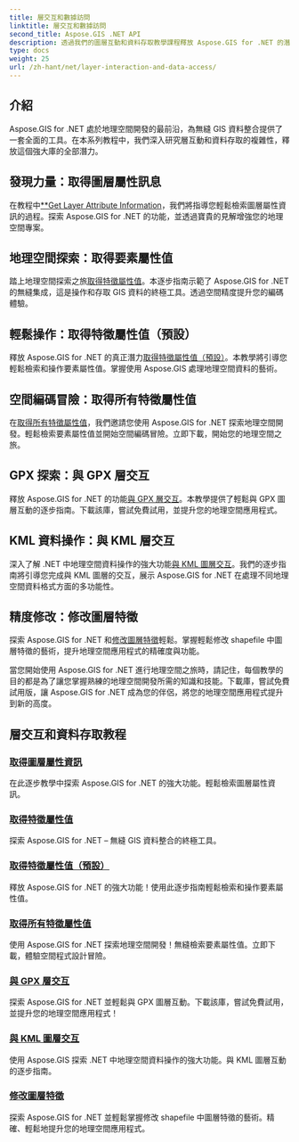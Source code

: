 ```yaml
---
title: 層交互和數據訪問
linktitle: 層交互和數據訪問
second_title: Aspose.GIS .NET API
description: 透過我們的圖層互動和資料存取教學課程釋放 Aspose.GIS for .NET 的潛力。探索地理空間開發並無縫操作要素。
type: docs
weight: 25
url: /zh-hant/net/layer-interaction-and-data-access/
---
```

## 介紹

Aspose.GIS for .NET 處於地理空間開發的最前沿，為無縫 GIS 資料整合提供了一套全面的工具。在本系列教程中，我們深入研究層互動和資料存取的複雜性，釋放這個強大庫的全部潛力。

## 發現力量：取得圖層屬性訊息
在教程中[**Get Layer Attribute Information](./get-layer-attribute-information/)，我們將指導您輕鬆檢索圖層屬性資訊的過程。探索 Aspose.GIS for .NET 的功能，並透過寶貴的見解增強您的地理空間專案。

## 地理空間探索：取得要素屬性值
踏上地理空間探索之旅[取得特徵屬性值](./get-feature-attribute-value/)。本逐步指南示範了 Aspose.GIS for .NET 的無縫集成，這是操作和存取 GIS 資料的終極工具。透過空間精度提升您的編碼體驗。

## 輕鬆操作：取得特徵屬性值（預設）
釋放 Aspose.GIS for .NET 的真正潛力[取得特徵屬性值（預設）](./get-feature-attribute-value-default/)。本教學將引導您輕鬆檢索和操作要素屬性值。掌握使用 Aspose.GIS 處理地理空間資料的藝術。

## 空間編碼冒險：取得所有特徵屬性值
在[取得所有特徵屬性值](./get-all-feature-attribute-values/)，我們邀請您使用 Aspose.GIS for .NET 探索地理空間開發。輕鬆檢索要素屬性值並開始空間編碼冒險。立即下載，開始您的地理空間之旅。

## GPX 探索：與 GPX 層交互
釋放 Aspose.GIS for .NET 的功能[與 GPX 層交互](./interact-with-gpx-layer/)。本教學提供了輕鬆與 GPX 圖層互動的逐步指南。下載該庫，嘗試免費試用，並提升您的地理空間應用程式。

## KML 資料操作：與 KML 層交互
深入了解 .NET 中地理空間資料操作的強大功能[與 KML 圖層交互](./interact-with-kml-layer/)。我們的逐步指南將引導您完成與 KML 圖層的交互，展示 Aspose.GIS for .NET 在處理不同地理空間資料格式方面的多功能性。

## 精度修改：修改圖層特徵
探索 Aspose.GIS for .NET 和[修改圖層特徵](./modify-layer-features/)輕鬆。掌握輕鬆修改 shapefile 中圖層特徵的藝術，提升地理空間應用程式的精確度與功能。

當您開始使用 Aspose.GIS for .NET 進行地理空間之旅時，請記住，每個教學的目的都是為了讓您掌握熟練的地理空間開發所需的知識和技能。下載庫，嘗試免費試用版，讓 Aspose.GIS for .NET 成為您的伴侶，將您的地理空間應用程式提升到新的高度。

## 層交互和資料存取教程
### [取得圖層屬性資訊](./get-layer-attribute-information/)
在此逐步教學中探索 Aspose.GIS for .NET 的強大功能。輕鬆檢索圖層屬性資訊。 
### [取得特徵屬性值](./get-feature-attribute-value/)
探索 Aspose.GIS for .NET – 無縫 GIS 資料整合的終極工具。
### [取得特徵屬性值（預設）](./get-feature-attribute-value-default/)
釋放 Aspose.GIS for .NET 的強大功能！使用此逐步指南輕鬆檢索和操作要素屬性值。
### [取得所有特徵屬性值](./get-all-feature-attribute-values/)
使用 Aspose.GIS for .NET 探索地理空間開發！無縫檢索要素屬性值。立即下載，體驗空間程式設計冒險。
### [與 GPX 層交互](./interact-with-gpx-layer/)
探索 Aspose.GIS for .NET 並輕鬆與 GPX 圖層互動。下載該庫，嘗試免費試用，並提升您的地理空間應用程式！
### [與 KML 圖層交互](./interact-with-kml-layer/)
使用 Aspose.GIS 探索 .NET 中地理空間資料操作的強大功能。與 KML 圖層互動的逐步指南。 
### [修改圖層特徵](./modify-layer-features/)
探索 Aspose.GIS for .NET 並輕鬆掌握修改 shapefile 中圖層特徵的藝術。精確、輕鬆地提升您的地理空間應用程式。
